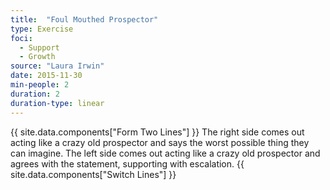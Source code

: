 ```yaml
---
title:  "Foul Mouthed Prospector"
type: Exercise
foci:
  - Support
  - Growth
source: "Laura Irwin"
date: 2015-11-30
min-people: 2
duration: 2
duration-type: linear
---
```

{{ site.data.components["Form Two Lines"] }}
The right side comes out acting like a crazy old prospector and says the worst possible thing they can imagine.
The left side comes out acting like a crazy old prospector and agrees with the statement, supporting with escalation.
{{ site.data.components["Switch Lines"] }}
